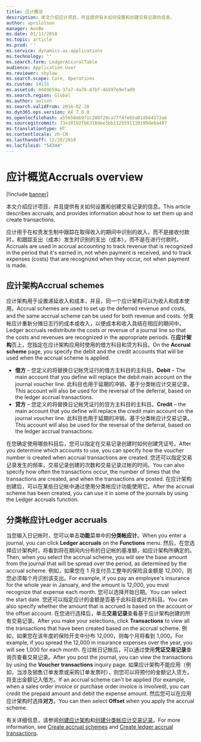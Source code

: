 ```yaml
---
title: 应计概览
description: 本文介绍应计项目，并且提供有关如何设置和创建交易记录的信息。
author: aprilolson
manager: AnnBe
ms.date: 01/11/2018
ms.topic: article
ms.prod: ''
ms.service: dynamics-ax-applications
ms.technology: ''
ms.search.form: LedgerAccuralTable
audience: Application User
ms.reviewer: shylaw
ms.search.scope: Core, Operations
ms.custom: 14131
ms.assetid: 0489b59a-37a7-4a78-87bf-4b597e9efad9
ms.search.region: Global
ms.author: aolson
ms.search.validFrom: 2016-02-28
ms.dyn365.ops.version: AX 7.0.0
ms.openlocfilehash: a55658eb971c208f20ca77f4fe65a81db64573a6
ms.sourcegitcommit: 73e10192fb6318dee5bb1129591120199de6a487
ms.translationtype: HT
ms.contentlocale: zh-CN
ms.lasthandoff: 12/20/2018
ms.locfileid: "54344"
---
```

# <a name="accruals-overview"></a><span data-ttu-id="eed72-103">应计概览</span><span class="sxs-lookup"><span data-stu-id="eed72-103">Accruals overview</span></span>

[!include [banner](../includes/banner.md)]

<span data-ttu-id="eed72-104">本文介绍应计项目，并且提供有关如何设置和创建交易记录的信息。</span><span class="sxs-lookup"><span data-stu-id="eed72-104">This article describes accruals, and provides information about how to set them up and create transactions.</span></span>

<span data-ttu-id="eed72-105">应计用于在权责发生制中跟踪在取得收入的期间中识别的收入，而不是接收付款时，和跟踪支出（成本）发生时识别的支出（成本），而不是在进行付款时。</span><span class="sxs-lookup"><span data-stu-id="eed72-105">Accruals are used in accrual accounting to track revenue that is recognized in the period that it's earned in, not when payment is received, and to track expenses (costs) that are recognized when they occur, not when payment is made.</span></span>

## <a name="accrual-schemes"></a><span data-ttu-id="eed72-106">应计架构</span><span class="sxs-lookup"><span data-stu-id="eed72-106">Accrual schemes</span></span>
<span data-ttu-id="eed72-107">应计架构用于设置递延收入和成本，并且，同一个应计架构可以为收入和成本使用。</span><span class="sxs-lookup"><span data-stu-id="eed72-107">Accrual schemes are used to set up the deferred revenue and costs, and the same accrual scheme can be used for both revenue and costs.</span></span> <span data-ttu-id="eed72-108">分类帐应计重新分摊日志行的成本或收入，以便成本和收入具结在相应的期间中。</span><span class="sxs-lookup"><span data-stu-id="eed72-108">Ledger accruals redistribute the costs or revenue of a journal line so that the costs and revenues are recognized in the appropriate periods.</span></span> <span data-ttu-id="eed72-109">在**应计架构**页上，您指定在应计架构应用时使用的借方科目和贷方科目。</span><span class="sxs-lookup"><span data-stu-id="eed72-109">On the **Accrual scheme** page, you specify the debit and the credit accounts that will be used when the accrual scheme is applied.</span></span>

-   <span data-ttu-id="eed72-110">**借方** – 您定义的将替换日记帐凭证行的借方主科目的主科目。</span><span class="sxs-lookup"><span data-stu-id="eed72-110">**Debit** – The main account that you define will replace the debit main account on the journal voucher line.</span></span> <span data-ttu-id="eed72-111">此科目也用于延期的冲销，基于分类帐应计交易记录。</span><span class="sxs-lookup"><span data-stu-id="eed72-111">This account will also be used for the reversal of the deferral, based on the ledger accrual transactions.</span></span>
-   <span data-ttu-id="eed72-112">**贷方** – 您定义的将替换日记帐凭证行的贷方主科目的主科目。</span><span class="sxs-lookup"><span data-stu-id="eed72-112">**Credit** – the main account that you define will replace the credit main account on the journal voucher line.</span></span> <span data-ttu-id="eed72-113">此科目也用于延期的冲销，基于分类帐应计交易记录。</span><span class="sxs-lookup"><span data-stu-id="eed72-113">This account will also be used for the reversal of the deferral, based on the ledger accrual transactions.</span></span>

<span data-ttu-id="eed72-114">在您确定使用哪些科目后，您可以指定在交易记录创建时如何创建凭证号。</span><span class="sxs-lookup"><span data-stu-id="eed72-114">After you determine which accounts to use, you can specify how the voucher number is created when accrual transactions are created.</span></span> <span data-ttu-id="eed72-115">您还可以指定交易记录发生的频率，交易记录创建的次数和交易记录过帐的时间。</span><span class="sxs-lookup"><span data-stu-id="eed72-115">You can also specify how often the transactions occur, the number of times that the transactions are created, and when the transactions are posted.</span></span> <span data-ttu-id="eed72-116">在应计架构创建后，可以在某些日记帐中通过使用分类帐应计功能使用它。</span><span class="sxs-lookup"><span data-stu-id="eed72-116">After the accrual scheme has been created, you can use it in some of the journals by using the Ledger accruals function.</span></span>

## <a name="ledger-accruals"></a><span data-ttu-id="eed72-117">分类帐应计</span><span class="sxs-lookup"><span data-stu-id="eed72-117">Ledger accruals</span></span>
<span data-ttu-id="eed72-118">当您输入日记帐时，您可以单击**功能**菜单中的**分类帐应计**。</span><span class="sxs-lookup"><span data-stu-id="eed72-118">When you enter a journal, you can click **Ledger accruals** on the **Functions** menu.</span></span> <span data-ttu-id="eed72-119">然后，在您选择应计架构时，将看到将在期间内分布的日记帐的基准额，如应计架构所确定的。</span><span class="sxs-lookup"><span data-stu-id="eed72-119">Then, when you select the accrual scheme, you will see the base amount from the journal that will be spread over the period, as determined by the accrual scheme.</span></span> <span data-ttu-id="eed72-120">例如，如果您在 1 月支付员工整年的保险且金额是 12,000，则您必须每个月识别该支出。</span><span class="sxs-lookup"><span data-stu-id="eed72-120">For example, if you pay an employee's insurance for the whole year in January, and the amount is 12,000, you must recognize that expense each month.</span></span> <span data-ttu-id="eed72-121">您可以选择开始日期。</span><span class="sxs-lookup"><span data-stu-id="eed72-121">You can select the start date.</span></span> <span data-ttu-id="eed72-122">您还可以指定应计的金额是否基于此科目或对方科目。</span><span class="sxs-lookup"><span data-stu-id="eed72-122">You can also specify whether the amount that is accrued is based on the account or the offset account.</span></span> <span data-ttu-id="eed72-123">在您进行选择后，单击**交易记录**查看基于应计架构创建的所有交易记录。</span><span class="sxs-lookup"><span data-stu-id="eed72-123">After you make your selections, click **Transactions** to view all the transactions that have been created based on the accrual scheme.</span></span> <span data-ttu-id="eed72-124">例如，如果您在该年度的保险开支中分布 12,000，则每个月将看到 1,000。</span><span class="sxs-lookup"><span data-stu-id="eed72-124">For example, if you spread the 12,000 in insurance expenses over the year, you will see 1,000 for each month.</span></span> <span data-ttu-id="eed72-125">在过帐日记帐后，可以通过使用**凭证交易记录**查询页查看交易记录。</span><span class="sxs-lookup"><span data-stu-id="eed72-125">After you post the journal, you can view the transactions by using the **Voucher transactions** inquiry page.</span></span> <span data-ttu-id="eed72-126">如果应计架构不能应用（例如，当涉及销售订单发票或采购订单发票时），则您可以将预付的金额记入贷方，将支出金额记入借方。</span><span class="sxs-lookup"><span data-stu-id="eed72-126">If an accrual scheme can't be applied (for example, when a sales order invoice or purchase order invoice is involved), you can credit the prepaid amount and debit the expense amount.</span></span> <span data-ttu-id="eed72-127">然后您可以在应用应计架构时选择**对方**。</span><span class="sxs-lookup"><span data-stu-id="eed72-127">You can then select **Offset** when you apply the accrual scheme.</span></span>


<span data-ttu-id="eed72-128">有关详细信息，请参阅[创建应计架构](tasks/create-accrual-schemes.md)和[创建分类帐应计交易记录](tasks/create-ledger-accrual-transactions.md)。</span><span class="sxs-lookup"><span data-stu-id="eed72-128">For more information, see [Create accrual schemes](tasks/create-accrual-schemes.md) and [Create ledger accrual transactions](tasks/create-ledger-accrual-transactions.md).</span></span>

